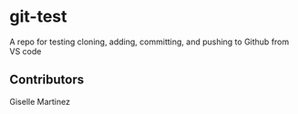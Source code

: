 # git-test
A repo for testing cloning, adding, committing, and pushing to Github from VS code

## Contributors

Giselle Martinez